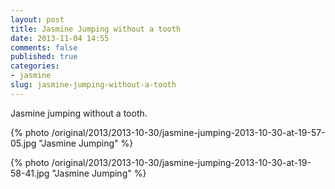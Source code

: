 ```yaml
---
layout: post
title: Jasmine Jumping without a tooth
date: 2013-11-04 14:55
comments: false
published: true
categories:
- jasmine
slug: jasmine-jumping-without-a-tooth
---
```

Jasmine jumping without a tooth.

{% photo /original/2013/2013-10-30/jasmine-jumping-2013-10-30-at-19-57-05.jpg "Jasmine Jumping" %}

{% photo /original/2013/2013-10-30/jasmine-jumping-2013-10-30-at-19-58-41.jpg "Jasmine Jumping" %}
